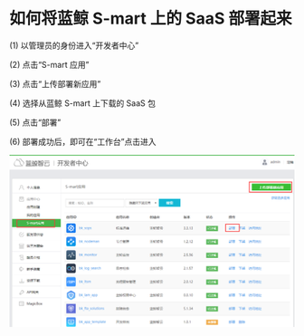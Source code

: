 # 如何将蓝鲸 S-mart 上的 SaaS 部署起来

(1) 以管理员的身份进入“开发者中心”

(2) 点击“S-mart 应用”

(3) 点击“上传部署新应用”

(4) 选择从蓝鲸 S-mart 上下载的 SaaS 包

(5) 点击“部署”

(6) 部署成功后，即可在“工作台”点击进入

![SaaSDeployment](../assets/SaaSDeployment.png)
